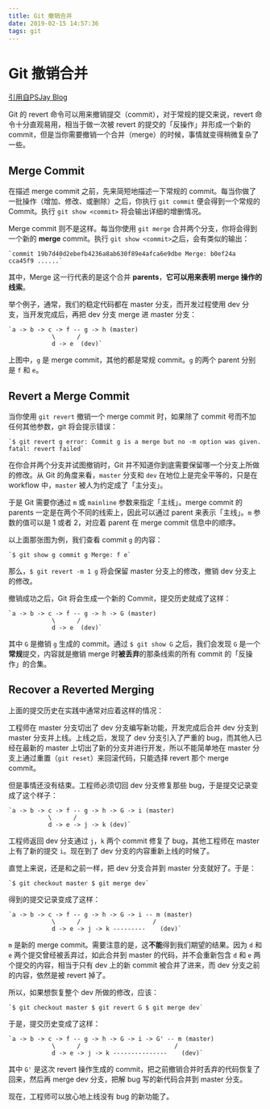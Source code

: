 ```yaml
---
title: Git 撤销合并
date: 2019-02-15 14:57:36
tags: git
---
```


# Git 撤销合并

[引用自PSJay Blog](http://blog.psjay.com/posts/git-revert-merge-commit/)

Git 的 revert 命令可以用来撤销提交（commit），对于常规的提交来说，revert 命令十分直观易用，相当于做一次被 revert 的提交的「反操作」并形成一个新的 commit，但是当你需要撤销一个合并（merge）的时候，事情就变得稍微复杂了一些。

## Merge Commit

在描述 merge commit 之前，先来简短地描述一下常规的 commit。每当你做了一批操作（增加、修改、或删除）之后，你执行 `git commit` 便会得到一个常规的 Commit。执行 `git show <commit>` 将会输出详细的增删情况。

Merge commit 则不是这样。每当你使用 `git merge` 合并两个分支，你将会得到一个新的 **merge** commit。执行 `git show <commit>`之后，会有类似的输出：

```
`commit 19b7d40d2ebefb4236a8ab630f89e4afca6e9dbe Merge: b0ef24a cca45f9 ......`
```

其中，Merge 这一行代表的是这个合并 **parents**，**它可以用来表明 merge 操作的线索**。

举个例子，通常，我们的稳定代码都在 master 分支，而开发过程使用 dev 分支，当开发完成后，再把 dev 分支 merge 进 master 分支：

```
`a -> b -> c -> f -- g -> h (master)            
            \      /             
            d -> e  (dev)`
```

上图中，`g` 是 merge commit，其他的都是常规 commit。`g` 的两个 parent 分别是 `f` 和 `e`。

## Revert a Merge Commit

当你使用 `git revert` 撤销一个 merge commit 时，如果除了 commit 号而不加任何其他参数，git 将会提示错误：

```
`$ git revert g error: Commit g is a merge but no -m option was given. fatal: revert failed`
```

在你合并两个分支并试图撤销时，Git 并不知道你到底需要保留哪一个分支上所做的修改。从 Git 的角度来看，`master` 分支和 `dev` 在地位上是完全平等的，只是在 workflow 中，`master` 被人为约定成了「主分支」。

于是 Git 需要你通过 `m` 或 `mainline` 参数来指定「主线」。merge commit 的 parents 一定是在两个不同的线索上，因此可以通过 parent 来表示「主线」。`m` 参数的值可以是 1 或者 2，对应着 parent 在 merge commit 信息中的顺序。

以上面那张图为例，我们查看 commit `g` 的内容：

```
`$ git show g commit g Merge: f e`
```

那么，`$ git revert -m 1 g` 将会保留 master 分支上的修改，撤销 dev 分支上的修改。

撤销成功之后，Git 将会生成一个新的 Commit，提交历史就成了这样：

```
`a -> b -> c -> f -- g -> h -> G (master)            
            \      /             
            d -> e  (dev)`
```

其中 `G` 是撤销 `g` 生成的 commit。通过 `$ git show G` 之后，我们会发现 `G` 是一个**常规**提交，内容就是撤销 merge 时**被丢弃**的那条线索的所有 commit 的「反操作」的合集。

## Recover a Reverted Merging

上面的提交历史在实践中通常对应着这样的情况：

工程师在 master 分支切出了 dev 分支编写新功能，开发完成后合并 dev 分支到 master 分支并上线。上线之后，发现了 dev 分支引入了严重的 bug，而其他人已经在最新的 master 上切出了新的分支并进行开发，所以不能简单地在 master 分支上通过重置（`git reset`）来回滚代码，只能选择 revert 那个 merge commit。

但是事情还没有结束。工程师必须切回 dev 分支修复那些 bug，于是提交记录变成了这个样子：

```
`a -> b -> c -> f -- g -> h -> G -> i (master)            
           \      /             
           d -> e -> j -> k (dev)`
```

工程师返回 dev 分支通过 `j`，`k` 两个 commit 修复了 bug，其他工程师在 master 上有了新的提交 `i`。现在到了 dev 分支的内容重新上线的时候了。

直觉上来说，还是和之前一样，把 dev 分支合并到 master 分支就好了。于是：

```
`$ git checkout master $ git merge dev`
```

得到的提交记录变成了这样：

```
`a -> b -> c -> f -- g -> h -> G -> i -- m (master)            
			\      /                    /             
			d -> e -> j -> k ---------    (dev)`
```

`m` 是新的 merge commit。需要注意的是，这**不能**得到我们期望的结果。因为 `d` 和 `e` 两个提交曾经被丢弃过，如此合并到 master 的代码，并不会重新包含 `d` 和 `e` 两个提交的内容，相当于只有 dev 上的新 commit 被合并了进来，而 dev 分支之前的内容，依然是被 revert 掉了。

所以，如果想恢复整个 dev 所做的修改，应该：

```
`$ git checkout master $ git revert G $ git merge dev`
```

于是，提交历史变成了这样：

```
`a -> b -> c -> f -- g -> h -> G -> i -> G' -- m (master)            
			\      /                          /             
			d -> e -> j -> k ---------------    (dev)`
```

其中 `G'` 是这次 revert 操作生成的 commit，把之前撤销合并时丢弃的代码恢复了回来，然后再 merge dev 分支，把解 bug 写的新代码合并到 master 分支。

现在，工程师可以放心地上线没有 bug 的新功能了。